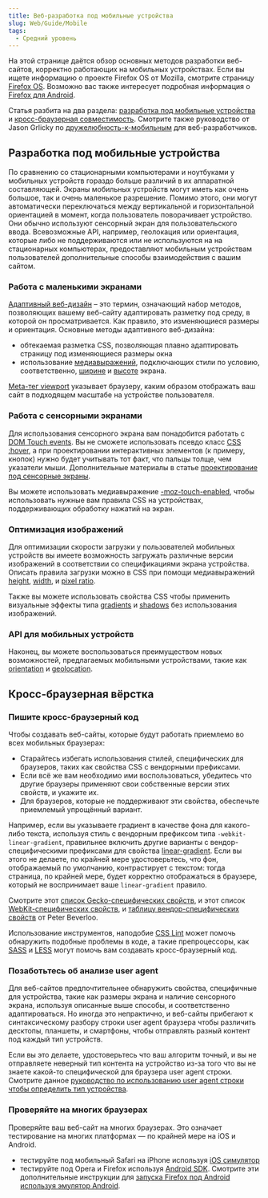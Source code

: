 ```yaml
---
title: Веб-разработка под мобильные устройства
slug: Web/Guide/Mobile
tags:
  - Средний уровень
---
```


На этой странице даётся обзор основных методов разработки веб-сайтов, корректно работающих на мобильных устройствах. Если вы ищете информацию о проекте Firefox OS от Mozilla, смотрите страницу [Firefox OS](/ru/docs/Archive/B2G_OS). Возможно вас также интересует подробная информация о [Firefox для Android](/ru/docs/Mozilla/Firefox_%D0%B4%D0%BB%D1%8F_Android).

Статья разбита на два раздела: [разработка под мобильные устройства](#разработка_под_мобильные_устройства) и [кросс-браузерная совместимость](#кросс_браузерная_вёрстка).
Смотрите также руководство от Jason Grlicky по [дружелюбность-к-мобильным](/ru/docs/Web_Development/Mobile/Mobile-friendliness) для веб-разработчиков.

## Разработка под мобильные устройства

По сравнению со стационарными компьютерами и ноутбуками у мобильных устройств гораздо больше различий в их аппаратной составляющей. Экраны мобильных устройств могут иметь как очень большое, так и очень маленькое разрешение. Помимо этого, они могут автоматически переключаться между вертикальной и горизонтальной ориентацией в момент, когда пользователь поворачивает устройство. Они обычно используют сенсорный экран для пользовательского ввода. Всевозможные API, например, геолокация или ориентация, которые либо не поддерживаются или не используются на на стационарных компьютерах, предоставляют мобильным устройствам пользователей дополнительные способы взаимодействия с вашим сайтом.

### Работа с маленькими экранами

[Адаптивный веб-дизайн](/ru/docs/Web/Guide/Responsive_design) – это термин, означающий набор методов, позволяющих вашему веб-сайту адаптировать разметку под среду, в которой он просматривается. Как правило, это изменяющиеся размеры и ориентация. Основные методы адаптивного веб-дизайна:

- обтекаемая разметка CSS, позволяющая плавно адаптировать страницу под изменяющиеся размеры окна
- использование [медиавыражений](/en/CSS/Media_queries), подключающих стили по условию, соответственно, [ширине](/en/CSS/Media_queries#width) и [высоте](/en/CSS/Media_queries#height) экрана.

[Meta-тег viewport](/ru/docs/Mozilla/Mobile/Viewport_meta_tag) указывает браузеру, каким образом отображать ваш сайт в подходящем масштабе на устройстве пользователя.

### Работа с сенсорными экранами

Для использования сенсорного экрана вам понадобится работать с [DOM Touch events](/en/DOM/Touch_events). Вы не сможете использовать псевдо класс [CSS :hover](/ru/docs/Web/CSS/:hover), а при проектировании интерактивных элементов (к примеру, кнопок) нужно будет учитывать тот факт, что пальцы толще, чем указатели мыши. Дополнительные материалы в статье [проектирование под сенсорные экраны](https://web.archive.org/web/20150520130912/http://www.whatcreative.co.uk/blog/tips/designing-for-touch-screen/).

Вы можете использовать медиавыражение [-moz-touch-enabled](/en/CSS/Media_queries#-moz-touch-enabled), чтобы использовать нужные вам правила CSS на устройствах, поддерживающих обработку нажатий на экран.

### Оптимизация изображений

Для оптимизации скорости загрузки у пользователей мобильных устройств вы имеете возможность загружать различные версии изображений в соответствии со спецификациями экрана устройства. Описать правила загрузки можно в CSS при помощи медиавыражений [height](/en/CSS/Media_queries#height), [width](/en/CSS/Media_queries#width), и [pixel ratio](/en/CSS/Media_queries#-moz-device-pixel-ratio).

Также вы можете использовать свойства CSS чтобы применить визуальные эффекты типа [gradients](/en/CSS/Using_CSS_gradients) и [shadows](/En/CSS/Box-shadow) без использования изображений.

### API для мобильных устройств

Наконец, вы можете воспользоваться преимуществом новых возможностей, предлагаемых мобильными устройствами, такие как [orientation](/en/Detecting_device_orientation) и [geolocation](/En/Using_geolocation).

## Кросс-браузерная вёрстка

### Пишите кросс-браузерный код

Чтобы создавать веб-сайты, которые будут работать приемлемо во всех мобильных браузерах:

- Старайтесь избегать использования стилей, специфических для браузеров, таких как свойства CSS с вендорными префиксами.
- Если всё же вам необходимо ими воспользоваться, убедитесь что другие браузеры применяют свои собственные версии этих свойств, и укажите их.
- Для браузеров, которые не поддерживают эти свойства, обеспечьте приемлемый упрощённый вариант.

Например, если вы указываете градиент в качестве фона для какого-либо текста, используя стиль с вендорным префиксом типа `-webkit-linear-gradient`, правильнее включить другие варианты с вендор-специфическими префиксами для свойства [linear-gradient](/en/CSS/linear-gradient). Если вы этого не делаете, по крайней мере удостоверьтесь, что фон, отображаемый по умолчанию, контрастирует с текстом: тогда страница, по крайней мере, будет корректно отображаться в браузере, который не воспринимает ваше `linear-gradient` правило.

Смотрите этот [список Gecko-специфических свойств](/en/CSS/CSS_Reference/Mozilla_Extensions), и этот список [WebKit-](/en/CSS/CSS_Reference/Webkit_Extensions)[специфических свойств](/en/CSS/CSS_Reference/Mozilla_Extensions), и [таблицу вендор-специфических свойств](http://peter.sh/experiments/vendor-prefixed-css-property-overview/) от Peter Beverloo.

Использование инструментов, наподобие [CSS Lint](http://csslint.net/) может помочь обнаружить подобные проблемы в коде, а такие препроцессоры, как [SASS](http://sass-lang.com/) и [LESS](http://lesscss.org/) могут помочь вам создавать кросс-браузерный код.

### Позаботьтесь об анализе user agent

Для веб-сайтов предпочтительнее обнаружить свойства, специфичные для устройства, такие как размеры экрана и наличие сенсорного экрана, используя описанные выше способы, и соответственно адаптироваться. Но иногда это непрактично, и веб-сайты прибегают к синтаксическому разбору строки user agent браузера чтобы различить десктопы, планшеты, и смартфоны, чтобы отправлять разный контент под каждый тип устройств.

Если вы это делаете, удостоверьтесь что ваш алгоритм точный, и вы не отправляете неверный тип контента на устройство из-за того что вы не знаете какой-то специфической для браузера user agent строки. Смотрите данное [руководство по использованию user agent строки чтобы определить тип устройства](/en/Browser_detection_using_the_user_agent#Mobile.2C_Tablet_or_Desktop).

### Проверяйте на многих браузерах

Проверяйте ваш веб-сайт на многих браузерах. Это означает тестирование на многих платформах — по крайней мере на iOS и Android.

- тестируйте под мобильный Safari на iPhone используя [iOS симулятор](https://developer.apple.com/devcenter/ios/index.action)
- тестируйте под Opera и Firefox используя [Android SDK](https://developer.android.com/sdk/index.html). Смотрите эти дополнительные инструкции для [запуска Firefox под Android используя эмулятор Android](https://wiki.mozilla.org/Mobile/Fennec/Android/Emulator).
